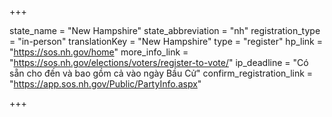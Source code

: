 +++

state_name = "New Hampshire"
state_abbreviation = "nh"
registration_type = "in-person"
translationKey = "New Hampshire"
type = "register"
hp_link = "https://sos.nh.gov/home"
more_info_link = "https://sos.nh.gov/elections/voters/register-to-vote/"
ip_deadline = "Có sẵn cho đến và bao gồm cả vào ngày Bầu Cử"
confirm_registration_link = "https://app.sos.nh.gov/Public/PartyInfo.aspx"

+++